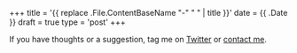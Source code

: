 +++
title = '{{ replace .File.ContentBaseName "-" " " | title }}'
date = {{ .Date }}
draft = true
type = 'post'
+++





If you have thoughts or a suggestion, tag me on [Twitter](https://twitter.com/mad9scientist) or [contact me](https://mad9scientist.com/about/contact/).